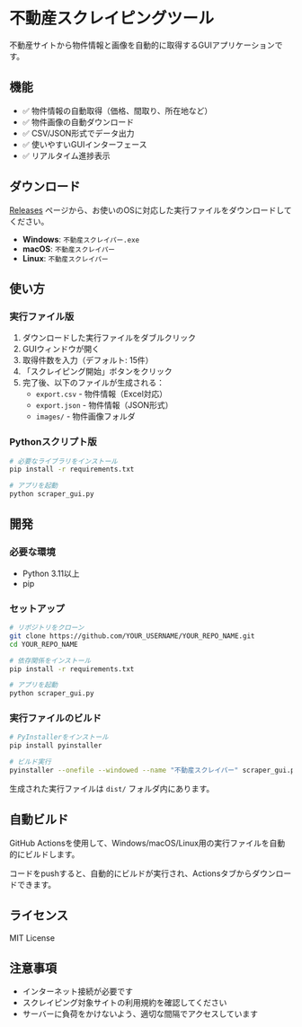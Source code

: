 # 不動産スクレイピングツール

不動産サイトから物件情報と画像を自動的に取得するGUIアプリケーションです。

## 機能

- ✅ 物件情報の自動取得（価格、間取り、所在地など）
- ✅ 物件画像の自動ダウンロード
- ✅ CSV/JSON形式でデータ出力
- ✅ 使いやすいGUIインターフェース
- ✅ リアルタイム進捗表示

## ダウンロード

[Releases](../../releases) ページから、お使いのOSに対応した実行ファイルをダウンロードしてください。

- **Windows**: `不動産スクレイパー.exe`
- **macOS**: `不動産スクレイパー`
- **Linux**: `不動産スクレイパー`

## 使い方

### 実行ファイル版

1. ダウンロードした実行ファイルをダブルクリック
2. GUIウィンドウが開く
3. 取得件数を入力（デフォルト: 15件）
4. 「スクレイピング開始」ボタンをクリック
5. 完了後、以下のファイルが生成される：
   - `export.csv` - 物件情報（Excel対応）
   - `export.json` - 物件情報（JSON形式）
   - `images/` - 物件画像フォルダ

### Pythonスクリプト版

```bash
# 必要なライブラリをインストール
pip install -r requirements.txt

# アプリを起動
python scraper_gui.py
```

## 開発

### 必要な環境

- Python 3.11以上
- pip

### セットアップ

```bash
# リポジトリをクローン
git clone https://github.com/YOUR_USERNAME/YOUR_REPO_NAME.git
cd YOUR_REPO_NAME

# 依存関係をインストール
pip install -r requirements.txt

# アプリを起動
python scraper_gui.py
```

### 実行ファイルのビルド

```bash
# PyInstallerをインストール
pip install pyinstaller

# ビルド実行
pyinstaller --onefile --windowed --name "不動産スクレイパー" scraper_gui.py
```

生成された実行ファイルは `dist/` フォルダ内にあります。

## 自動ビルド

GitHub Actionsを使用して、Windows/macOS/Linux用の実行ファイルを自動的にビルドします。

コードをpushすると、自動的にビルドが実行され、Actionsタブからダウンロードできます。

## ライセンス

MIT License

## 注意事項

- インターネット接続が必要です
- スクレイピング対象サイトの利用規約を確認してください
- サーバーに負荷をかけないよう、適切な間隔でアクセスしています

